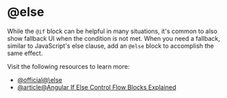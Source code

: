 # @else

While the `@if` block can be helpful in many situations, it's common to also show fallback UI when the condition is not met. When you need a fallback, similar to JavaScript's else clause, add an `@else` block to accomplish the same effect.

Visit the following resources to learn more:

- [@official@\else](https://angular.dev/essentials/conditionals-and-loops#else-block)
- [@article@Angular If Else Control Flow Blocks Explained](https://ultimatecourses.com/blog/angular-if-else-control-flow-blocks-explained)